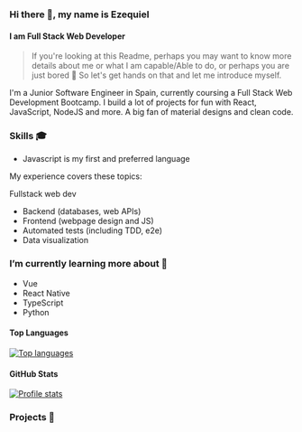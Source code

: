 ### Hi there 👋, my name is Ezequiel
#### I am Full Stack Web Developer

>If you're looking at this Readme, perhaps you may want to know more details about me or what I am capable/Able to do, or perhaps you are just bored :slightly_smiling_face: So let's get hands on that and let me introduce myself.

I'm a Junior Software Engineer in Spain, currently coursing a Full Stack Web Development Bootcamp. I build a lot of projects for fun with React, JavaScript, NodeJS and more. A big fan of material designs and clean code.

### Skills 🎓

- Javascript is my first and preferred language

My experience covers these topics:

Fullstack web dev
- Backend (databases, web APIs)
- Frontend (webpage design and JS)
- Automated tests (including TDD, e2e)
- Data visualization

### I’m currently learning more about 🌱

- Vue
- React Native
- TypeScript
- Python

#### Top Languages 

<a href="https://github.com/IchikonWD">
<img src="https://github-readme-stats.vercel.app/api/top-langs/?username=IchikonWD&title_color=ffffff&text_color=c9cacc&icon_color=2bbc8a&bg_color=1d1f21"
    title="Top languages" alt="Top languages" /></a>
    
#### GitHub Stats

<a href="https://github.com/IchikonWD">
<img src="https://github-readme-stats.vercel.app/api?username=IchikonWD&show_icons=true&title_color=ffffff&text_color=c9cacc&icon_color=2bbc8a&bg_color=1d1f21"
    title="Profile stats" alt="Profile stats" /></a>

### Projects 💼
